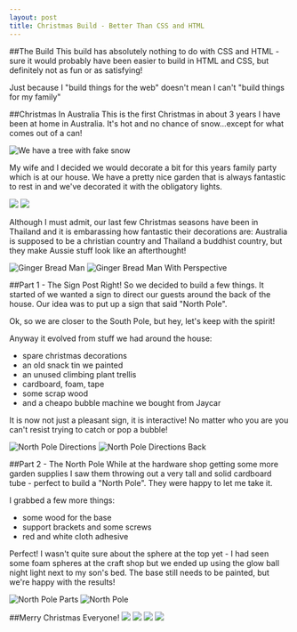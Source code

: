 ```yaml
---
layout: post
title: Christmas Build - Better Than CSS and HTML
---
```


##The Build
This build has absolutely nothing to do with CSS and HTML - sure it would probably have been 
easier to build in HTML and CSS, but definitely not as fun or as satisfying!

Just because I "build things for the web" doesn't mean I can't "build things for my family"

##Christmas In Australia
This is the first Christmas in about 3 years I have been at home in Australia.
It's hot and no chance of snow...except for what comes out of a can!

![We have a tree with fake snow](/images/snowtree.jpg)

My wife and I decided we would decorate a bit for this years family party which is at our house. 
We have a pretty nice garden that is always fantastic to rest in and we've decorated it 
with the obligatory lights. 

![](/images/homeoffice.jpg)
![](/images/xmasgarden4.jpg)

Although I must admit, our last few Christmas seasons have been in Thailand and it is 
embarassing how fantastic their decorations are: Australia is supposed to be a christian 
country and Thailand a buddhist country, but they make Aussie stuff look like an afterthought!

![Ginger Bread Man](/images/gingerman1.jpg)
![Ginger Bread Man With Perspective](/images/gingerman2.jpg)

##Part 1 - The Sign Post
Right! So we decided to build a few things. It started of we wanted a sign to direct our
guests around the back of the house. Our idea was to put up a sign
that said "North Pole". 

Ok, so we are closer to the South Pole, but hey, let's keep with the spirit!

Anyway it evolved from stuff we had around the house:

- spare christmas decorations
- an old snack tin we painted
- an unused climbing plant trellis
- cardboard, foam, tape
- some scrap wood
- and a cheapo bubble machine we bought from Jaycar

It is now not just a pleasant sign, it is interactive! No matter who you are you can't resist trying to catch
or pop a bubble!

![North Pole Directions](/images/northpoledirectionsfront.jpg)
![North Pole Directions Back](/images/northpoledirectionsback.jpg)

##Part 2 - The North Pole
While at the hardware shop getting some more garden supplies I saw them throwing out a very tall
and solid cardboard tube - perfect to build a "North Pole". They were happy to let me take it.

I grabbed a few more things:

- some wood for the base
- support brackets and some screws
- red and white cloth adhesive

Perfect! I wasn't quite sure about the sphere at the top yet - I had seen some foam spheres at the craft shop
but we ended up using the glow ball night light next to my son's bed. The base still needs to be painted, but
we're happy with the results!

![North Pole Parts](/images/northpoleparts.jpg)
![North Pole](/images/northpole.jpg)

##Merry Christmas Everyone!
![](/images/xmasgarden1.jpg)
![](/images/xmasgarden2.jpg)
![](/images/xmasgarden3.jpg)
![](/images/xmasgarden4.jpg)
